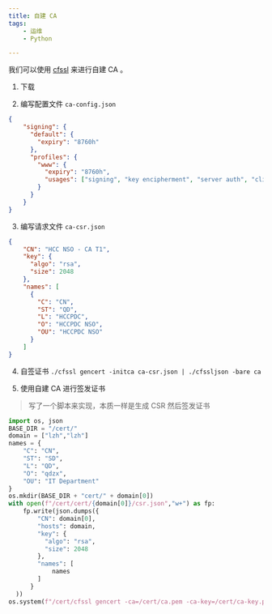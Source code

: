 ```yaml
---
title: 自建 CA
tags:
    - 运维
    - Python

---
```


我们可以使用 [cfssl](https://github.com/cloudflare/cfssl/releases) 来进行自建 CA 。

1. 下载 

2. 编写配置文件 `ca-config.json`
```json
{
    "signing": {
      "default": {
        "expiry": "8760h"
      },
      "profiles": {
        "www": {
          "expiry": "8760h",
          "usages": ["signing", "key encipherment", "server auth", "client auth"]
        }
      }
    }
}
```

3. 编写请求文件 `ca-csr.json`
```json
{
    "CN": "HCC NSO - CA T1",
    "key": {
      "algo": "rsa",
      "size": 2048
    },
    "names": [
      {
        "C": "CN",
        "ST": "QD",
        "L": "HCCPDC",
        "O": "HCCPDC NSO",
        "OU": "HCCPDC NSO"
      }
    ]
}
```

4. 自签证书
`./cfssl gencert -initca ca-csr.json | ./cfssljson -bare ca`

5. 使用自建 CA 进行签发证书

> 写了一个脚本来实现，本质一样是生成 CSR 然后签发证书

```python
import os, json
BASE_DIR = "/cert/"
domain = ["lzh","lzh"]
names = {
    "C": "CN",
    "ST": "SD",
    "L": "QD",
    "O": "qdzx",
    "OU": "IT Department"
}
os.mkdir(BASE_DIR + "cert/" + domain[0])
with open(f"/cert/cert/{domain[0]}/csr.json","w+") as fp:
    fp.write(json.dumps({
        "CN": domain[0],
        "hosts": domain,
        "key": {
          "algo": "rsa",
          "size": 2048
        },
        "names": [
            names
        ]
      }
  ))
os.system(f"/cert/cfssl gencert -ca=/cert/ca.pem -ca-key=/cert/ca-key.pem -config=/cert/ca-config.json -profile=www /cert/cert/{domain[0]}/csr.json | ./cfssljson -bare /cert/cert/{domain[0]}/{domain[0]}")
```
